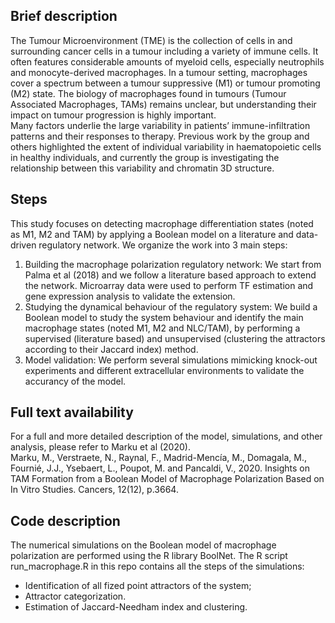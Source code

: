 ## Brief description
The Tumour Microenvironment (TME) is the collection of cells in and surrounding cancer cells in a tumour including a variety of immune cells. It often features considerable amounts of myeloid cells, especially neutrophils and monocyte-derived macrophages. In a tumour setting, macrophages cover a spectrum between a tumour suppressive (M1) or tumour promoting (M2) state. The biology of macrophages found in tumours (Tumour Associated Macrophages, TAMs) remains unclear, but understanding their impact on tumour progression is highly important.\
Many factors underlie the large variability in patients’ immune-infiltration patterns and their responses to therapy. Previous work by the group and others highlighted the extent of individual variability in haematopoietic cells in healthy individuals, and currently the group is investigating the relationship between this variability and chromatin 3D structure.

## Steps
This study focuses on detecting macrophage differentiation states (noted as M1, M2 and TAM) by applying a Boolean model on 
a literature and data-driven regulatory network. We organize the work into 3 main steps:
1. Building the macrophage polarization regulatory network: We start from Palma et al (2018) and we follow a literature based approach to extend the network. Microarray data were used to perform TF estimation and gene expression analysis to validate the extension.
2. Studying the dynamical behaviour of the regulatory system: We build a Boolean model to study the system behaviour and identify the main macrophage states (noted M1, M2 and NLC/TAM), by performing a supervised (literature based) and unsupervised (clustering the attractors according to their Jaccard index) method. 
3. Model validation: We perform several simulations mimicking knock-out experiments and different extracellular environments to validate the accurancy of the model. 

## Full text availability
For a full and more detailed description of the model, simulations, and other analysis, please refer to Marku et al (2020).\
Marku, M., Verstraete, N., Raynal, F., Madrid-Mencía, M., Domagala, M., Fournié, J.J., Ysebaert, L., Poupot, M. and Pancaldi, V., 2020. Insights on TAM Formation from a Boolean Model of Macrophage Polarization Based on In Vitro Studies. Cancers, 12(12), p.3664.

## Code description
The numerical simulations on the Boolean model of macrophage polarization are performed using the R library BoolNet. The R script run_macrophage.R in this repo contains all the steps of the simulations:
- Identification of all fized point attractors of the system;
- Attractor categorization.
- Estimation of Jaccard-Needham index and clustering.
